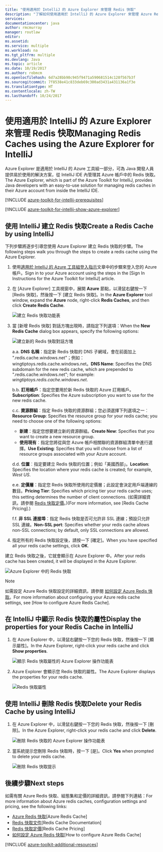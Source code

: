 ```yaml
---
title: "使用適用於 IntelliJ 的 Azure Explorer 來管理 Redis 快取"
description: "了解如何使用適用於 IntelliJ 的 Azure Explorer 來管理 Azure Redis 快取。"
services: 
documentationcenter: java
author: rmcmurray
manager: routlaw
editor: 
ms.assetid: 
ms.service: multiple
ms.workload: na
ms.tgt_pltfrm: multiple
ms.devlang: Java
ms.topic: article
ms.date: 10/19/2017
ms.author: robmcm
ms.openlocfilehash: 6d7a28bb98c945f9471a590681514c128f567b3f
ms.sourcegitcommit: 7f8538e41c833deb69c300ad3431a431136a1f3e
ms.translationtype: HT
ms.contentlocale: zh-TW
ms.lasthandoff: 10/24/2017
---
```

# <a name="managing-redis-caches-using-the-azure-explorer-for-intellij"></a><span data-ttu-id="818a8-103">使用適用於 IntelliJ 的 Azure Explorer 來管理 Redis 快取</span><span class="sxs-lookup"><span data-stu-id="818a8-103">Managing Redis Caches using the Azure Explorer for IntelliJ</span></span>

<span data-ttu-id="818a8-104">Azure Explorer 是適用於 IntelliJ 的 Azure 工具組一部分，可為 Java 開發人員提供易於使用的解決方案，從 IntelliJ IDE 內管理其 Azure 帳戶中的 Redis 快取。</span><span class="sxs-lookup"><span data-stu-id="818a8-104">The Azure Explorer, which is part of the Azure Toolkit for IntelliJ, provides Java developers with an easy-to-use solution for managing redis caches in their Azure account from inside the IntelliJ IDE.</span></span>

[!INCLUDE [azure-toolkit-for-intellij-prerequisites](../includes/azure-toolkit-for-intellij-prerequisites.md)]

[!INCLUDE [azure-toolkit-for-intellij-show-azure-explorer](../includes/azure-toolkit-for-intellij-show-azure-explorer.md)]

## <a name="create-a-redis-cache-by-using-intellij"></a><span data-ttu-id="818a8-105">使用 IntelliJ 建立 Redis 快取</span><span class="sxs-lookup"><span data-stu-id="818a8-105">Create a Redis Cache by using IntelliJ</span></span>

<span data-ttu-id="818a8-106">下列步驟將逐步引導您使用 Azure Explorer 建立 Redis 快取的步驟。</span><span class="sxs-lookup"><span data-stu-id="818a8-106">The following steps walk you through the steps to create a redis cache using the Azure Explorer.</span></span>

1. <span data-ttu-id="818a8-107">使用[適用於 IntelliJ 的 Azure 工具組登入指示]文章中的步驟來登入您的 Azure 帳戶。</span><span class="sxs-lookup"><span data-stu-id="818a8-107">Sign in to your Azure account using the steps in the [Sign In Instructions for the Azure Toolkit for IntelliJ] article.</span></span>

1. <span data-ttu-id="818a8-108">在 [Azure Explorer] 工具視窗中，展開 **Azure** 節點，以滑鼠右鍵按一下 [Redis 快取]，然後按一下 [建立 Redis 快取]。</span><span class="sxs-lookup"><span data-stu-id="818a8-108">In the **Azure Explorer** tool window, expand the **Azure** node, right-click **Redis Caches**, and then click **Create Redis Cache**.</span></span>

   ![建立 Redis 快取功能表][CR01]

1. <span data-ttu-id="818a8-110">當 [新增 Redis 快取] 對話方塊出現時，請指定下列選項：</span><span class="sxs-lookup"><span data-stu-id="818a8-110">When the **New Redis Cache** dialog box appears, specify the following options:</span></span>

   ![建立新的 Redis 快取對話方塊][CR02]

   <span data-ttu-id="818a8-112">a.</span><span class="sxs-lookup"><span data-stu-id="818a8-112">a.</span></span> <span data-ttu-id="818a8-113">**DNS 名稱**：指定新 Redis 快取的 DNS 子網域，會在前面加上 ".redis.cache.windows.net"；例如：wingtiptoys.redis.cache.windows.net。</span><span class="sxs-lookup"><span data-stu-id="818a8-113">**DNS Name**: Specifies the DNS subdomain for the new redis cache, which are prepended to ".redis.cache.windows.net"; for example: *wingtiptoys.redis.cache.windows.net*.</span></span>

   <span data-ttu-id="818a8-114">b.</span><span class="sxs-lookup"><span data-stu-id="818a8-114">b.</span></span> <span data-ttu-id="818a8-115">**訂用帳戶**：指定您要用於新 Redis 快取的 Azure 訂用帳戶。</span><span class="sxs-lookup"><span data-stu-id="818a8-115">**Subscription**: Specifies the Azure subscription you want to use for the new redis cache.</span></span>

   <span data-ttu-id="818a8-116">c.</span><span class="sxs-lookup"><span data-stu-id="818a8-116">c.</span></span> <span data-ttu-id="818a8-117">**資源群組**︰指定 Redis 快取的資源群組；您必須選擇下列選項之一︰</span><span class="sxs-lookup"><span data-stu-id="818a8-117">**Resource Group**: Specifies the resource group for your redis cache; you need to choose one of the following options:</span></span> 
      * <span data-ttu-id="818a8-118">**新建**：指定您想要建立新的資源群組。</span><span class="sxs-lookup"><span data-stu-id="818a8-118">**Create New**: Specifies that you want to create a new resource group.</span></span> 
      * <span data-ttu-id="818a8-119">**使用現有**︰指定您將從與您 Azure 帳戶相關聯的資源群組清單中進行選擇。</span><span class="sxs-lookup"><span data-stu-id="818a8-119">**Use Existing**: Specifies that you will choose from a list of resource groups associated with your Azure account.</span></span> 

   <span data-ttu-id="818a8-120">d.</span><span class="sxs-lookup"><span data-stu-id="818a8-120">d.</span></span> <span data-ttu-id="818a8-121">**位置**︰指定要建立 Redis 快取的位置；例如「美國西部」。</span><span class="sxs-lookup"><span data-stu-id="818a8-121">**Location**: Specifies the location where your redis cache is created; for example, *West US*.</span></span>

   <span data-ttu-id="818a8-122">e.</span><span class="sxs-lookup"><span data-stu-id="818a8-122">e.</span></span> <span data-ttu-id="818a8-123">**定價層**：指定您 Redis 快取所使用的定價層；此設定會決定用戶端連線的數目。</span><span class="sxs-lookup"><span data-stu-id="818a8-123">**Pricing Tier**: Specifies which pricing tier your redis cache uses; this setting determines the number of client connections.</span></span> <span data-ttu-id="818a8-124">(如需詳細資訊，請參閱 [Redis 快取定價]。)</span><span class="sxs-lookup"><span data-stu-id="818a8-124">(For more information, see [Redis Cache Pricing].)</span></span>

   <span data-ttu-id="818a8-125">f.</span><span class="sxs-lookup"><span data-stu-id="818a8-125">f.</span></span> <span data-ttu-id="818a8-126">**非 SSL 連接埠**：指定 Redis 快取是否可允許非 SSL 連線；預設只允許 SSL 連線。</span><span class="sxs-lookup"><span data-stu-id="818a8-126">**Non-SSL port**: Specifies whether your redis cache allows non-SSL connections; by default, only SSL connections are allowed.</span></span>

1. <span data-ttu-id="818a8-127">指定所有的 Redis 快取設定後，請按一下 [確定]。</span><span class="sxs-lookup"><span data-stu-id="818a8-127">When you have specified all your redis cache settings, click **OK**.</span></span>

<span data-ttu-id="818a8-128">建立 Redis 快取之後，它就會顯示在 Azure Explorer 中。</span><span class="sxs-lookup"><span data-stu-id="818a8-128">After your redis cache has been created, it will be displayed in the Azure Explorer.</span></span>

   ![Azure Explorer 中的 Redis 快取][CR03]

> [!NOTE]
>
> <span data-ttu-id="818a8-130">如需設定 Azure Redis 快取設定的詳細資訊，請參閱 [如何設定 Azure Redis 快取]。</span><span class="sxs-lookup"><span data-stu-id="818a8-130">For more information about configuring your Azure redis cache settings, see [How to configure Azure Redis Cache].</span></span>
>

## <a name="display-the-properties-for-your-redis-cache-in-intellij"></a><span data-ttu-id="818a8-131">在 IntelliJ 中顯示 Redis 快取的屬性</span><span class="sxs-lookup"><span data-stu-id="818a8-131">Display the properties for your Redis Cache in IntelliJ</span></span>

1. <span data-ttu-id="818a8-132">在 Azure Explorer 中，以滑鼠右鍵按一下您的 Redis 快取，然後按一下 [顯示屬性]。</span><span class="sxs-lookup"><span data-stu-id="818a8-132">In the Azure Explorer, right-click your redis cache and click **Show properties**.</span></span>

   ![顯示 Redis 快取屬性的 Azure Explorer 操作功能表][SP01]

1. <span data-ttu-id="818a8-134">Azure Explorer 會顯示您 Redis 快取的屬性。</span><span class="sxs-lookup"><span data-stu-id="818a8-134">The Azure Explorer displays the properties for your redis cache.</span></span>

   ![Redis 快取屬性][SP02]

## <a name="delete-your-redis-cache-by-using-intellij"></a><span data-ttu-id="818a8-136">使用 IntelliJ 刪除 Redis 快取</span><span class="sxs-lookup"><span data-stu-id="818a8-136">Delete your Redis Cache by using IntelliJ</span></span>

1. <span data-ttu-id="818a8-137">在 Azure Explorer 中，以滑鼠右鍵按一下您的 Redis 快取，然後按一下 [刪除]。</span><span class="sxs-lookup"><span data-stu-id="818a8-137">In the Azure Explorer, right-click your redis cache and click **Delete**.</span></span>

   ![刪除 Redis 快取的 Azure Explorer 操作功能表][DE01]

1. <span data-ttu-id="818a8-139">當系統提示您刪除 Redis 快取時，按一下 [是]。</span><span class="sxs-lookup"><span data-stu-id="818a8-139">Click **Yes** when prompted to delete your redis cache.</span></span>

   ![刪除 Redis 快取提示][DE02]

## <a name="next-steps"></a><span data-ttu-id="818a8-141">後續步驟</span><span class="sxs-lookup"><span data-stu-id="818a8-141">Next steps</span></span>

<span data-ttu-id="818a8-142">如需有關 Azure Redis 快取、組態集和定價的詳細資訊，請參閱下列連結：</span><span class="sxs-lookup"><span data-stu-id="818a8-142">For more information about Azure redis caches, configuration settings and pricing, see the following links:</span></span>

* <span data-ttu-id="818a8-143">[Azure Redis 快取]</span><span class="sxs-lookup"><span data-stu-id="818a8-143">[Azure Redis Cache]</span></span>
* <span data-ttu-id="818a8-144">[Redis 快取文件]</span><span class="sxs-lookup"><span data-stu-id="818a8-144">[Redis Cache Documentation]</span></span>
* <span data-ttu-id="818a8-145">[Redis 快取定價]</span><span class="sxs-lookup"><span data-stu-id="818a8-145">[Redis Cache Pricing]</span></span>
* <span data-ttu-id="818a8-146">[如何設定 Azure Redis 快取]</span><span class="sxs-lookup"><span data-stu-id="818a8-146">[How to configure Azure Redis Cache]</span></span>

[!INCLUDE [azure-toolkit-additional-resources](../includes/azure-toolkit-additional-resources.md)]

<!-- URL List -->

[Redis 快取定價]: https://azure.microsoft.com/pricing/details/cache/
[Azure Redis 快取]: https://azure.microsoft.com/services/cache/
[Redis 快取文件]: /azure/redis-cache
[如何設定 Azure Redis 快取]: /azure/redis-cache/cache-configure
[適用於 IntelliJ 的 Azure 工具組登入指示]: ./azure-toolkit-for-intellij-sign-in-instructions.md

<!-- IMG List -->

[CR01]: media/azure-toolkit-for-intellij-managing-redis-caches-using-azure-explorer/CR01.png
[CR02]: media/azure-toolkit-for-intellij-managing-redis-caches-using-azure-explorer/CR02.png
[CR03]: media/azure-toolkit-for-intellij-managing-redis-caches-using-azure-explorer/CR03.png

[SP01]: media/azure-toolkit-for-intellij-managing-redis-caches-using-azure-explorer/SP01.png
[SP02]: media/azure-toolkit-for-intellij-managing-redis-caches-using-azure-explorer/SP02.png

[DE01]: media/azure-toolkit-for-intellij-managing-redis-caches-using-azure-explorer/DE01.png
[DE02]: media/azure-toolkit-for-intellij-managing-redis-caches-using-azure-explorer/DE02.png
